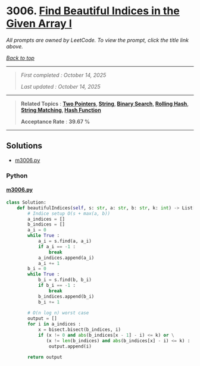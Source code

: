 # 3006. [Find Beautiful Indices in the Given Array I](<https://leetcode.com/problems/find-beautiful-indices-in-the-given-array-i>)

*All prompts are owned by LeetCode. To view the prompt, click the title link above.*

*[Back to top](<../README.md>)*

------

> *First completed : October 14, 2025*
>
> *Last updated : October 14, 2025*

------

> **Related Topics** : **[Two Pointers](<by_topic/Two Pointers.md>), [String](<by_topic/String.md>), [Binary Search](<by_topic/Binary Search.md>), [Rolling Hash](<by_topic/Rolling Hash.md>), [String Matching](<by_topic/String Matching.md>), [Hash Function](<by_topic/Hash Function.md>)**
>
> **Acceptance Rate** : **39.67 %**

------

## Solutions

- [m3006.py](<../my-submissions/m3006.py>)
### Python
#### [m3006.py](<../my-submissions/m3006.py>)
```Python
class Solution:
    def beautifulIndices(self, s: str, a: str, b: str, k: int) -> List[int]:
        # Indice setup O(s + max(a, b))
        a_indices = []
        b_indices = []
        a_i = 0
        while True :
            a_i = s.find(a, a_i)
            if a_i == -1 :
                break
            a_indices.append(a_i)
            a_i += 1
        b_i = 0
        while True :
            b_i = s.find(b, b_i)
            if b_i == -1 :
                break
            b_indices.append(b_i)
            b_i += 1
        
        # O(n log n) worst case
        output = []
        for i in a_indices :
            x = bisect.bisect(b_indices, i)
            if (x != 0 and abs(b_indices[x - 1] - i) <= k) or \
               (x != len(b_indices) and abs(b_indices[x] - i) <= k) :
                output.append(i)
        
        return output
```

